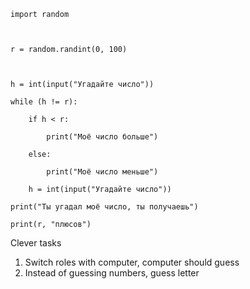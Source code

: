 
```
import random

  

r = random.randint(0, 100)

  

h = int(input("Угадайте число"))

while (h != r):

    if h < r:

        print("Моё число больше")

    else:

        print("Моё число меньше")

    h = int(input("Угадайте число"))

print("Ты угадал моё число, ты получаешь")

print(r, "плюсов")
```

Clever tasks
1. Switch roles with computer, computer should guess
2. Instead of guessing numbers, guess letter